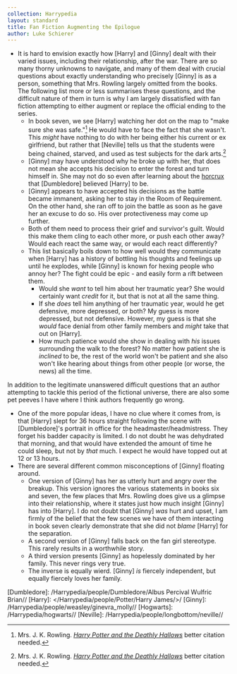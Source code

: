 ```yaml
---
collection: Harrypedia
layout: standard
title: Fan Fiction Augmenting the Epilogue
author: Luke Schierer
---
```


- It is hard to envision exactly how [Harry] and [Ginny] dealt with their varied issues, including their relationship, after the war. There are so many thorny unknowns to navigate, and many of them deal with crucial questions about exactly understanding who precisely [Ginny] is as a person, something that Mrs. Rowling largely omitted from the books. The following list more or less summarises these questions, and the difficult nature of them in turn is why I am largely dissatisfied with fan fiction attempting to either augment or replace the official ending to the series.
  - In book seven, we see [Harry] watching her dot on the map to "make sure she was safe."[^240424-4] He would have to face the fact that she wasn't. This _might_ have nothing to do with her being either his current or ex girlfriend, but rather that [Neville] tells us that the students were being chained, starved, and used as test subjects for the dark arts.[^240424-5]
  - [Ginny] may have understood why he broke up with her, that does not mean she accepts his decision to enter the forest and turn himself in. She may not do so even after learning about the [horcrux] that [Dumbledore] believed [Harry] to be.
  - [Ginny] appears to have accepted his decisions as the battle became immanent, asking her to stay in the Room of Requirement. On the other hand, she ran off to join the battle as soon as he gave her an excuse to do so. His over protectiveness may come up further.
  - Both of them need to process their grief and survivor's guilt. Would this make them cling to each other more, or push each other away? Would each react the same way, or would each react differently?
  - This list basically boils down to how well would they communicate when [Harry] has a history of bottling his thoughts and feelings up until he explodes, while [Ginny] is known for hexing people who annoy her? The fight could be epic - and easily form a rift between them.
    - Would she _want_ to tell him about her traumatic year? She would certainly want _credit_ for it, but that is not at all the same thing.
    - If she _does_ tell him anything of her traumatic year, would he get defensive, more depressed, or both? My guess is more depressed, but not defensive. However, my guess is that she _would_ face denial from other family members and _might_ take that out on [Harry].
    - How much patience would she show in dealing with _his_ issues surrounding the walk to the forest? No matter how patient she is _inclined_ to be, the rest of the world won't be patient and she also won't like hearing about things from other people (or worse, the news) all the time.

In addition to the legitimate unanswered difficult questions that an author attempting to tackle this period of the fictional universe, there are also some pet peeves I have where I think authors frequently go wrong.

- One of the more popular ideas, I have no clue where it comes from, is that [Harry] slept for 36 hours straight following the scene with [Dumbledore]'s portrait in office for the headmaster/headmistress. They forget his badder capacity is limited. I do not doubt he was dehydrated that morning, and that would have extended the amount of time he could sleep, but not by _that_ much. I expect he would have topped out at 12 or 13 hours.
- There are several different common misconceptions of [Ginny] floating around.
  - One version of [Ginny] has her as utterly hurt and angry over the breakup. This version ignores the various statements in books six and seven, the few places that Mrs. Rowling does give us a glimpse into their relationship, where it states just how much insight [Ginny] has into [Harry]. I do not doubt that [Ginny] _was_ hurt and upset, I am firmly of the belief that the few scenes we have of them interacting in book seven clearly demonstrate that she did not _blame_ [Harry] for the separation.
  - A second version of [Ginny] falls back on the fan girl stereotype. This rarely results in a worthwhile story.
  - A third version presents [Ginny] as hopelessly dominated by her family. This never rings very true.
  - The inverse is equally wierd. [Ginny] _is_ fiercely independent, but equally fiercely loves her family.

[horcrux]: /Harrypedia/magic/dark/Horcruxes//
[Dumbledore]: /Harrypedia/people/Dumbledore/Albus Percival Wulfric Brian//
[Harry]: </Harrypedia/people/Potter/Harry James/>/
[Ginny]: /Harrypedia/people/weasley/ginevra_molly//
[Hogwarts]: /Harrypedia/hogwarts//
[Neville]: /Harrypedia/people/longbottom/neville//

[^240424-4]:
    Mrs. J. K. Rowling.
    _[Harry Potter and the Deathly Hallows]_
    better citation needed.

[^240424-5]:
    Mrs. J. K. Rowling.
    _[Harry Potter and the Deathly Hallows]_
    better citation needed.

[Harry Potter and the Deathly Hallows]: https://www.librarything.com/work/3577382
